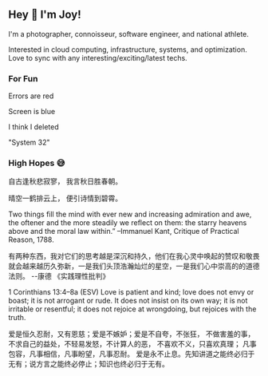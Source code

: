 ## Hey 👋 I'm Joy! 
I'm a photographer, connoisseur, software engineer, and national athlete. 

Interested in cloud computing, infrastructure, systems, and optimization. Love to sync with any interesting/exciting/latest techs. 

### For Fun
Errors are red 

Screen is blue 

I think I deleted

"System 32"

### High Hopes :sweat_smile:
自古逢秋悲寂寥， 我言秋日胜春朝。

晴空一鹤排云上， 便引诗情到碧霄。

Two things fill the mind with ever new and increasing admiration and awe, the oftener and the more steadily we reflect on them: the starry heavens above and the moral law within.” –Immanuel Kant, Critique of Practical Reason, 1788.

有两种东西，我对它们的思考越是深沉和持久，他们在我心灵中唤起的赞叹和敬畏就会越来越历久弥新，一是我们头顶浩瀚灿烂的星空，一是我们心中崇高的的道德法则。 --康德 《实践理性批判》

1 Corinthians 13:4–8a (ESV) Love is patient and kind; love does not envy or boast; it is not arrogant or rude. It does not insist on its own way; it is not irritable or resentful; it does not rejoice at wrongdoing, but rejoices with the truth.

爱是恒久忍耐，又有恩慈；爱是不嫉妒；爱是不自夸，不张狂， 不做害羞的事，不求自己的益处，不轻易发怒，不计算人的恶， 不喜欢不义，只喜欢真理； 凡事包容，凡事相信，凡事盼望，凡事忍耐。 爱是永不止息。先知讲道之能终必归于无有；说方言之能终必停止；知识也终必归于无有。
